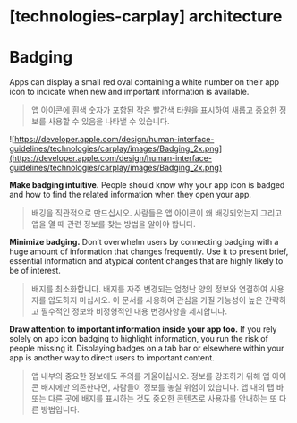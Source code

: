 # **[technologies-carplay] architecture**

# **Badging**

Apps can display a small red oval containing a white number on their app icon to indicate when new and important information is available.
> 앱 아이콘에 흰색 숫자가 포함된 작은 빨간색 타원을 표시하여 새롭고 중요한 정보를 사용할 수 있음을 나타낼 수 있습니다.
>




![https://developer.apple.com/design/human-interface-guidelines/technologies/carplay/images/Badging_2x.png](https://developer.apple.com/design/human-interface-guidelines/technologies/carplay/images/Badging_2x.png)

**Make badging intuitive.** People should know why your app icon is badged and how to find the related information when they open your app.
> 배깅을 직관적으로 만드십시오. 사람들은 앱 아이콘이 왜 배깅되었는지 그리고 앱을 열 때 관련 정보를 찾는 방법을 알아야 합니다.
>




**Minimize badging.** Don’t overwhelm users by connecting badging with a huge amount of information that changes frequently. Use it to present brief, essential information and atypical content changes that are highly likely to be of interest.
> 배지를 최소화합니다. 배지를 자주 변경되는 엄청난 양의 정보와 연결하여 사용자를 압도하지 마십시오. 이 문서를 사용하여 관심을 가질 가능성이 높은 간략하고 필수적인 정보와 비정형적인 내용 변경사항을 제시합니다.
>




**Draw attention to important information inside your app too.** If you rely solely on app icon badging to highlight information, you run the risk of people missing it. Displaying badges on a tab bar or elsewhere within your app is another way to direct users to important content.
> 앱 내부의 중요한 정보에도 주의를 기울이십시오. 정보를 강조하기 위해 앱 아이콘 배지에만 의존한다면, 사람들이 정보를 놓칠 위험이 있습니다. 앱 내의 탭 바 또는 다른 곳에 배지를 표시하는 것도 중요한 콘텐츠로 사용자를 안내하는 또 다른 방법입니다.
>




